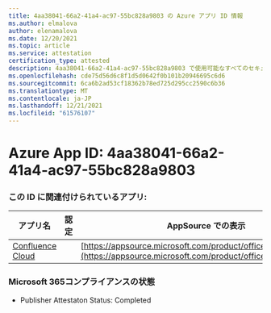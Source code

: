 ```yaml
---
title: 4aa38041-66a2-41a4-ac97-55bc828a9803 の Azure アプリ ID 情報
ms.author: elmalova
author: elenamalova
ms.date: 12/20/2021
ms.topic: article
ms.service: attestation
certification_type: attested
description: 4aa38041-66a2-41a4-ac97-55bc828a9803 で使用可能なすべてのセキュリティおよびコンプライアンス情報。
ms.openlocfilehash: cde75d56d6c8f1d5d0642f0b101b20946695c6d6
ms.sourcegitcommit: 6ca6b2ad53cf18362b78ed725d295cc2590c6b36
ms.translationtype: MT
ms.contentlocale: ja-JP
ms.lasthandoff: 12/21/2021
ms.locfileid: "61576107"
---
```

# <a name="azure-app-id-4aa38041-66a2-41a4-ac97-55bc828a9803"></a>Azure App ID: 4aa38041-66a2-41a4-ac97-55bc828a9803


### <a name="apps-associated-with-this-id"></a>この ID に関連付けられているアプリ:
| **アプリ名** | **認定** | **AppSource での表示** |
|--------------|---------------|-----------------------|
| [Confluence Cloud](https://docs.microsoft.com/microsoft-365-app-certification/forward/WA200003113) |  | [https://appsource.microsoft.com/product/office/WA200003113](https://appsource.microsoft.com/product/office/WA200003113) |

### <a name="microsoft-365-app-compliance-status"></a>Microsoft 365コンプライアンスの状態
- Publisher Attestaton Status: Completed
